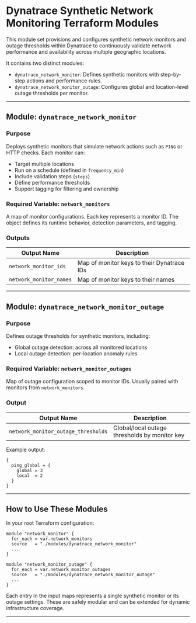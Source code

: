 

#  Dynatrace Synthetic Network Monitoring Terraform Modules

This module set provisions and configures synthetic network monitors and outage thresholds within Dynatrace to continuously validate network performance and availability across multiple geographic locations.

It contains two distinct modules:

- `dynatrace_network_monitor`: Defines synthetic monitors with step-by-step actions and performance rules.
- `dynatrace_network_monitor_outage`: Configures global and location-level outage thresholds per monitor.

---

##  Module: `dynatrace_network_monitor`

###  Purpose

Deploys synthetic monitors that simulate network actions such as `PING` or HTTP checks. Each monitor can:

- Target multiple locations
- Run on a schedule (defined in `frequency_min`)
- Include validation steps (`steps`)
- Define performance thresholds
- Support tagging for filtering and ownership

###  Required Variable: `network_monitors`

A map of monitor configurations. Each key represents a monitor ID. The object defines its runtime behavior, detection parameters, and tagging.


###  Outputs

| Output Name             | Description                                |
|-------------------------|--------------------------------------------|
| `network_monitor_ids`   | Map of monitor keys to their Dynatrace IDs |
| `network_monitor_names` | Map of monitor keys to their names         |

---

##  Module: `dynatrace_network_monitor_outage`

###  Purpose

Defines outage thresholds for synthetic monitors, including:

- Global outage detection: across all monitored locations
- Local outage detection: per-location anomaly rules

###  Required Variable: `network_monitor_outages`

Map of outage configuration scoped to monitor IDs. Usually paired with monitors from `network_monitors`.


###  Output

| Output Name                         | Description                                               |
|-------------------------------------|-----------------------------------------------------------|
| `network_monitor_outage_thresholds` | Global/local outage thresholds by monitor key             |

Example output:

```hcl
{
  ping_global = {
    global = 3
    local  = 2
  }
}
```

---

##  How to Use These Modules

In your root Terraform configuration:

```hcl
module "network_monitor" {
  for_each = var.network_monitors
  source   = "./modules/dynatrace_network_monitor"
  ...
}

module "network_monitor_outage" {
  for_each = var.network_monitor_outages
  source   = "./modules/dynatrace_network_monitor_outage"
  ...
}
```

Each entry in the input maps represents a single synthetic monitor or its outage settings. These are safely modular and can be extended for dynamic infrastructure coverage.

---



